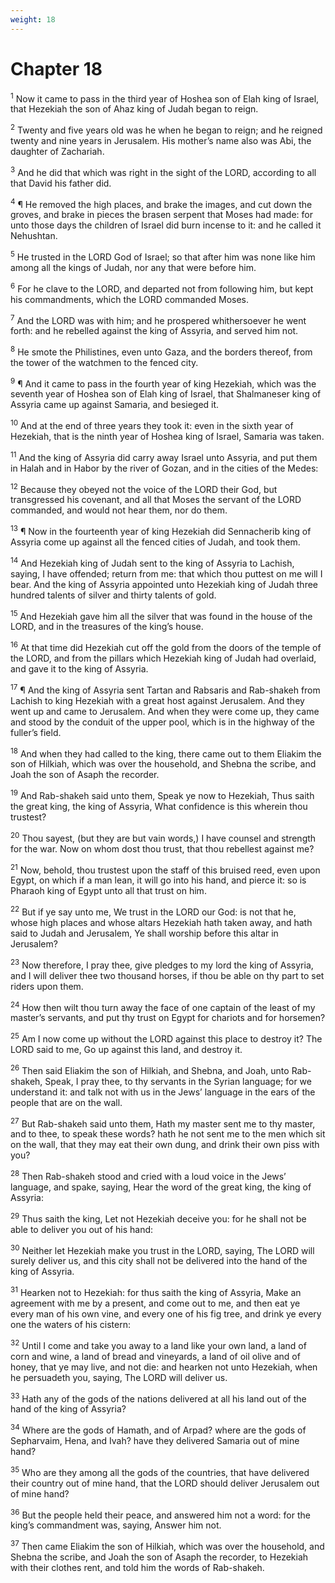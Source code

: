 ```yaml
---
weight: 18
---
```


# Chapter 18

<sup>1</sup> Now it came to pass in the third year of Hoshea son of Elah king of Israel, that Hezekiah the son of Ahaz king of Judah began to reign. 

<sup>2</sup> Twenty and five years old was he when he began to reign; and he reigned twenty and nine years in Jerusalem. His mother’s name also was Abi, the daughter of Zachariah. 

<sup>3</sup> And he did that which was right in the sight of the LORD, according to all that David his father did. 

<sup>4</sup> ¶ He removed the high places, and brake the images, and cut down the groves, and brake in pieces the brasen serpent that Moses had made: for unto those days the children of Israel did burn incense to it: and he called it Nehushtan. 

<sup>5</sup> He trusted in the LORD God of Israel; so that after him was none like him among all the kings of Judah, nor any that were before him. 

<sup>6</sup> For he clave to the LORD, and departed not from following him, but kept his commandments, which the LORD commanded Moses. 

<sup>7</sup> And the LORD was with him; and he prospered whithersoever he went forth: and he rebelled against the king of Assyria, and served him not. 

<sup>8</sup> He smote the Philistines, even unto Gaza, and the borders thereof, from the tower of the watchmen to the fenced city. 

<sup>9</sup> ¶ And it came to pass in the fourth year of king Hezekiah, which was the seventh year of Hoshea son of Elah king of Israel, that Shalmaneser king of Assyria came up against Samaria, and besieged it. 

<sup>10</sup> And at the end of three years they took it: even in the sixth year of Hezekiah, that is the ninth year of Hoshea king of Israel, Samaria was taken. 

<sup>11</sup> And the king of Assyria did carry away Israel unto Assyria, and put them in Halah and in Habor by the river of Gozan, and in the cities of the Medes: 

<sup>12</sup> Because they obeyed not the voice of the LORD their God, but transgressed his covenant, and all that Moses the servant of the LORD commanded, and would not hear them, nor do them. 

<sup>13</sup> ¶ Now in the fourteenth year of king Hezekiah did Sennacherib king of Assyria come up against all the fenced cities of Judah, and took them. 

<sup>14</sup> And Hezekiah king of Judah sent to the king of Assyria to Lachish, saying, I have offended; return from me: that which thou puttest on me will I bear. And the king of Assyria appointed unto Hezekiah king of Judah three hundred talents of silver and thirty talents of gold. 

<sup>15</sup> And Hezekiah gave him all the silver that was found in the house of the LORD, and in the treasures of the king’s house. 

<sup>16</sup> At that time did Hezekiah cut off the gold from the doors of the temple of the LORD, and from the pillars which Hezekiah king of Judah had overlaid, and gave it to the king of Assyria. 

<sup>17</sup> ¶ And the king of Assyria sent Tartan and Rabsaris and Rab-shakeh from Lachish to king Hezekiah with a great host against Jerusalem. And they went up and came to Jerusalem. And when they were come up, they came and stood by the conduit of the upper pool, which is in the highway of the fuller’s field. 

<sup>18</sup> And when they had called to the king, there came out to them Eliakim the son of Hilkiah, which was over the household, and Shebna the scribe, and Joah the son of Asaph the recorder. 

<sup>19</sup> And Rab-shakeh said unto them, Speak ye now to Hezekiah, Thus saith the great king, the king of Assyria, What confidence is this wherein thou trustest? 

<sup>20</sup> Thou sayest, (but they are but vain words,) I have counsel and strength for the war. Now on whom dost thou trust, that thou rebellest against me? 

<sup>21</sup> Now, behold, thou trustest upon the staff of this bruised reed, even upon Egypt, on which if a man lean, it will go into his hand, and pierce it: so is Pharaoh king of Egypt unto all that trust on him. 

<sup>22</sup> But if ye say unto me, We trust in the LORD our God: is not that he, whose high places and whose altars Hezekiah hath taken away, and hath said to Judah and Jerusalem, Ye shall worship before this altar in Jerusalem? 

<sup>23</sup> Now therefore, I pray thee, give pledges to my lord the king of Assyria, and I will deliver thee two thousand horses, if thou be able on thy part to set riders upon them. 

<sup>24</sup> How then wilt thou turn away the face of one captain of the least of my master’s servants, and put thy trust on Egypt for chariots and for horsemen? 

<sup>25</sup> Am I now come up without the LORD against this place to destroy it? The LORD said to me, Go up against this land, and destroy it. 

<sup>26</sup> Then said Eliakim the son of Hilkiah, and Shebna, and Joah, unto Rab-shakeh, Speak, I pray thee, to thy servants in the Syrian language; for we understand it: and talk not with us in the Jews’ language in the ears of the people that are on the wall. 

<sup>27</sup> But Rab-shakeh said unto them, Hath my master sent me to thy master, and to thee, to speak these words? hath he not sent me to the men which sit on the wall, that they may eat their own dung, and drink their own piss with you? 

<sup>28</sup> Then Rab-shakeh stood and cried with a loud voice in the Jews’ language, and spake, saying, Hear the word of the great king, the king of Assyria: 

<sup>29</sup> Thus saith the king, Let not Hezekiah deceive you: for he shall not be able to deliver you out of his hand: 

<sup>30</sup> Neither let Hezekiah make you trust in the LORD, saying, The LORD will surely deliver us, and this city shall not be delivered into the hand of the king of Assyria. 

<sup>31</sup> Hearken not to Hezekiah: for thus saith the king of Assyria, Make an agreement with me by a present, and come out to me, and then eat ye every man of his own vine, and every one of his fig tree, and drink ye every one the waters of his cistern: 

<sup>32</sup> Until I come and take you away to a land like your own land, a land of corn and wine, a land of bread and vineyards, a land of oil olive and of honey, that ye may live, and not die: and hearken not unto Hezekiah, when he persuadeth you, saying, The LORD will deliver us. 

<sup>33</sup> Hath any of the gods of the nations delivered at all his land out of the hand of the king of Assyria? 

<sup>34</sup> Where are the gods of Hamath, and of Arpad? where are the gods of Sepharvaim, Hena, and Ivah? have they delivered Samaria out of mine hand? 

<sup>35</sup> Who are they among all the gods of the countries, that have delivered their country out of mine hand, that the LORD should deliver Jerusalem out of mine hand? 

<sup>36</sup> But the people held their peace, and answered him not a word: for the king’s commandment was, saying, Answer him not. 

<sup>37</sup> Then came Eliakim the son of Hilkiah, which was over the household, and Shebna the scribe, and Joah the son of Asaph the recorder, to Hezekiah with their clothes rent, and told him the words of Rab-shakeh. 


